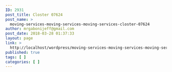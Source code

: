 ```yaml
---
ID: 2931
post_title: Closter 07624
post_name: >
  moving-services-moving-services-moving-services-closter-07624
author: mrgabonijeff@gmail.com
post_date: 2018-03-28 01:37:33
layout: page
link: >
  http://localhost/wordpress/moving-services-moving-services-moving-services-closter-07624/
published: true
tags: [ ]
categories: [ ]
---
```

